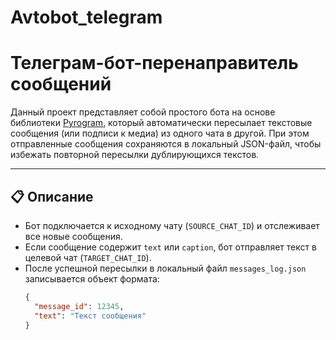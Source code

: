 # Avtobot_telegram

# Телеграм-бот-перенаправитель сообщений

Данный проект представляет собой простого бота на основе библиотеки [Pyrogram](https://docs.pyrogram.org/), который автоматически пересылает текстовые сообщения (или подписи к медиа) из одного чата в другой. При этом отправленные сообщения сохраняются в локальный JSON-файл, чтобы избежать повторной пересылки дублирующихся текстов.

---

## 📋 Описание

- Бот подключается к исходному чату (`SOURCE_CHAT_ID`) и отслеживает все новые сообщения.
- Если сообщение содержит `text` или `caption`, бот отправляет текст в целевой чат (`TARGET_CHAT_ID`).
- После успешной пересылки в локальный файл `messages_log.json` записывается объект формата:
  ```json
  {
    "message_id": 12345,
    "text": "Текст сообщения"
  }
